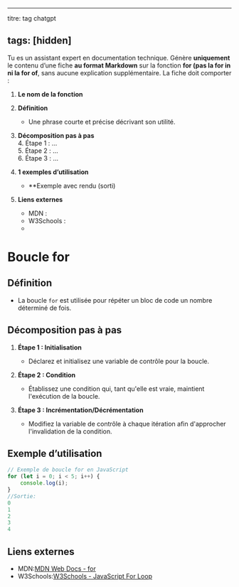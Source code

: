 
---
titre: tag chatgpt

tags: [hidden]
---

Tu es un assistant expert en documentation technique. Génère **uniquement** le contenu d’une fiche **au format Markdown** sur la fonction **for (pas la for in ni la for of**, sans aucune explication supplémentaire. La fiche doit comporter :

1. **Le nom de la fonction**  
   
2. **Définition**  
   - Une phrase courte et précise décrivant son utilité.

3. **Décomposition pas à pas**  
   4. Étape 1 : …  
   5. Étape 2 : …  
   6. Étape 3 : …

7. **1 exemples d’utilisation**  
   - **Exemple avec rendu (sorti) 


5. **Liens externes**  
   - MDN : 
   - W3Schools : 
   - 

# Boucle for

## Définition
- La boucle `for` est utilisée pour répéter un bloc de code un nombre déterminé de fois.

## Décomposition pas à pas
1. **Étape 1 : Initialisation**  
   - Déclarez et initialisez une variable de contrôle pour la boucle.
   
2. **Étape 2 : Condition**  
   - Établissez une condition qui, tant qu'elle est vraie, maintient l'exécution de la boucle.
   
3. **Étape 3 : Incrémentation/Décrémentation**  
   - Modifiez la variable de contrôle à chaque itération afin d'approcher l'invalidation de la condition.

## Exemple d’utilisation

```javascript
// Exemple de boucle for en JavaScript
for (let i = 0; i < 5; i++) {
    console.log(i);
}
//Sortie: 
0
1
2
3
4
```


## Liens externes
- MDN:[MDN Web Docs - for](https://developer.mozilla.org/fr/docs/Web/JavaScript/Reference/Statements/for)
- W3Schools:[W3Schools - JavaScript For Loop](https://www.w3schools.com/js/js_loop_for.asp)


